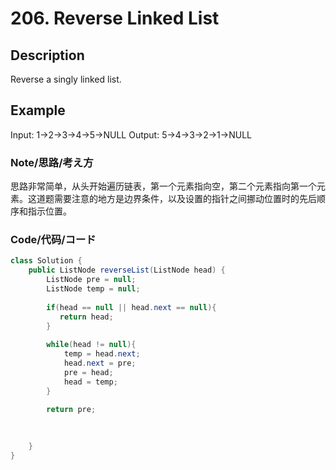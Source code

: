 # 206. Reverse Linked List     
## Description    
Reverse a singly linked list.  
## Example  
Input: 1->2->3->4->5->NULL
Output: 5->4->3->2->1->NULL  
### Note/思路/考え方    
思路非常简单，从头开始遍历链表，第一个元素指向空，第二个元素指向第一个元素。这道题需要注意的地方是边界条件，以及设置的指针之间挪动位置时的先后顺序和指示位置。

### Code/代码/コード    

```java
class Solution {
    public ListNode reverseList(ListNode head) {
        ListNode pre = null;
        ListNode temp = null;
        
        if(head == null || head.next == null){
           return head; 
        }
        
        while(head != null){
            temp = head.next;
            head.next = pre;
            pre = head;
            head = temp;
        }
        
        return pre;

        
        
    }
}
```